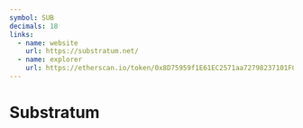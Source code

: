 ```yaml
---
symbol: SUB
decimals: 18
links:
  - name: website
    url: https://substratum.net/
  - name: explorer
    url: https://etherscan.io/token/0x8D75959f1E61EC2571aa72798237101F084DE63a
---
```


# Substratum

